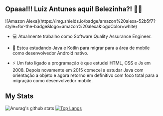 <h2>Opaaa!!! Luiz Antunes aqui! Belezinha?! 👋😄</h2>
![Amazon Alexa](https://img.shields.io/badge/amazon%20alexa-52b5f7?style=for-the-badge&logo=amazon%20alexa&logoColor=white)


- 💻 Atualmente trabalho como Software Quality Assurance Engineer.

- 🚧 Estou estudando Java e Kotlin para migrar para a área de mobile como desenvolvedor Android nativo.

- ⚡ Um fato ligado a programação é que estudei HTML, CSS e Js em 2008. Depois novamente em 2015 comecei a estudar Java com orientação a objeto e agora retorno em definitivo com foco total para a migração como desenvolvedor mobile.

## My Stats

![Anurag's github stats](https://github-readme-stats.vercel.app/api?username=luizrantunes&count_private=true&theme=dark&show_icons=true) 
[![Top Langs](https://github-readme-stats.vercel.app/api/top-langs/?username=luizrantunes&layout=compact&theme=dark)](https://github.com/anuraghazra/github-readme-stats)

